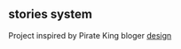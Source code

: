 ## stories system

Project inspired by Pirate King bloger [design](https://www.youtube.com/channel/UCjHNoM9djdk-_xkAUOEowZA/community?lb=UgkxIeSmaPOWCmIBcQxr9VOXpcumjJRtr3Tl)